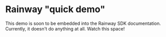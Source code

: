 # Rainway "quick demo"

This demo is soon to be embedded into the Rainway SDK documentation. Currently, it doesn't do anything at all. Watch this space!
